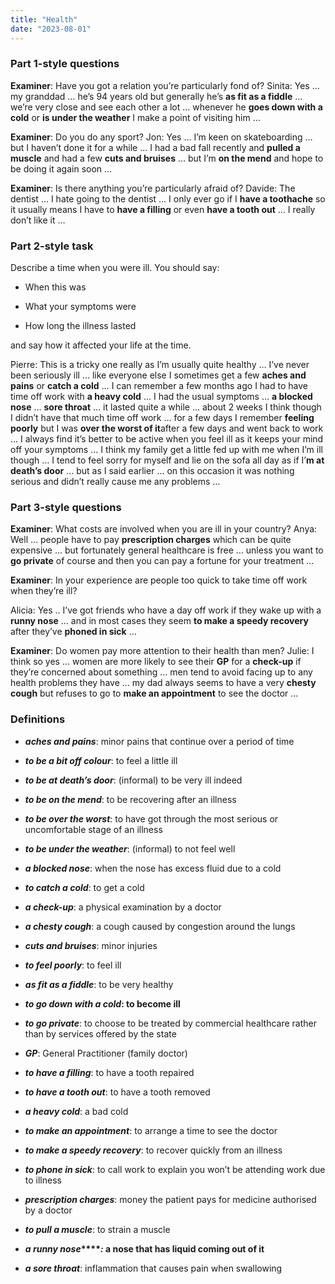```yaml
---
title: "Health"
date: "2023-08-01"
---
```


### Part 1-style questions

**Examiner**: Have you got a relation you’re particularly fond of? Sinita: Yes … my granddad … he’s 94 years old but generally he’s **as fit as a fiddle** … we’re very close and see each other a lot … whenever he **goes down with a cold** or **is under the weather** I make a point of visiting him …

**Examiner**: Do you do any sport? Jon: Yes … I’m keen on skateboarding … but I haven’t done it for a while … I had a bad fall recently and **pulled a muscle** and had a few **cuts and bruises** … but I’m **on the mend** and hope to be doing it again soon …

**Examiner**: Is there anything you’re particularly afraid of? Davide: The dentist … I hate going to the dentist … I only ever go if I **have a toothache** so it usually means I have to **have a filling** or even **have a tooth out** … I really don’t like it …

### Part 2-style task

Describe a time when you were ill. You should say:

- When this was

- What your symptoms were

- How long the illness lasted

and say how it affected your life at the time.

Pierre: This is a tricky one really as I’m usually quite healthy … I’ve never been seriously ill … like everyone else I sometimes get a few **aches and pains** or **catch a cold** … I can remember a few months ago I had to have time off work with **a heavy cold** … I had the usual symptoms … **a blocked nose** … **sore throat** … it lasted quite a while … about 2 weeks I think though I didn’t have that much time off work … for a few days I remember **feeling poorly** but I was **over the worst of it**after a few days and went back to work … I always find it’s better to be active when you feel ill as it keeps your mind off your symptoms … I think my family get a little fed up with me when I’m ill though … I tend to feel sorry for myself and lie on the sofa all day as if I’**m at death’s door** … but as I said earlier … on this occasion it was nothing serious and didn’t really cause me any problems …

### Part 3-style questions

**Examiner**: What costs are involved when you are ill in your country? Anya: Well … people have to pay **prescription charges** which can be quite expensive … but fortunately general healthcare is free … unless you want to **go private** of course and then you can pay a fortune for your treatment …

**Examiner**: In your experience are people too quick to take time off work when they’re ill?

Alicia: Yes .. I’ve got friends who have a day off work if they wake up with a **runny nose** … and in most cases they seem **to make a speedy recovery** after they’ve **phoned in sick** …

**Examiner**: Do women pay more attention to their health than men? Julie: I think so yes … women are more likely to see their **GP** for a **check-up** if they’re concerned about something … men tend to avoid facing up to any health problems they have … my dad always seems to have a very **chesty cough** but refuses to go to **make an appointment** to see the doctor …

### Definitions

- **_aches and pains_**: minor pains that continue over a period of time

- **_to be a bit off colour_**: to feel a little ill

- **_to be at death’s door_**: (informal) to be very ill indeed

- **_to be on the mend_**: to be recovering after an illness

- **_to be over the worst_**: to have got through the most serious or uncomfortable stage of an illness

- **_to be under the weather_**: (informal) to not feel well

- **_a blocked nose_**: when the nose has excess fluid due to a cold

- **_to catch a cold_**: to get a cold

- **_a check-up_**: a physical examination by a doctor

- **_a chesty cough_**: a cough caused by congestion around the lungs

- **_cuts and bruises_**: minor injuries

- **_to feel poorly_**: to feel ill

- **_as fit as a fiddle_**: to be very healthy

- **_to go down with a cold_: to become ill**

- **_to go private_**: to choose to be treated by commercial healthcare rather than by services offered by the state

- **_GP_**: General Practitioner (family doctor)

- **_to have a filling_**: to have a tooth repaired

- **_to have a tooth out_**: to have a tooth removed

- **_a heavy cold_**: a bad cold

- **_to make an appointment_**: to arrange a time to see the doctor

- **_to make a speedy recovery_**: to recover quickly from an illness

- **_to phone in sick_**: to call work to explain you won’t be attending work due to illness

- **_prescription charges_**: money the patient pays for medicine authorised by a doctor

- **_to pull a muscle_**: to strain a muscle

- **_a runny nose_****_:_ a nose that has liquid coming out of it**

- **_a sore throat_**: inflammation that causes pain when swallowing
